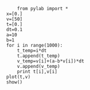         from pylab import *
    x=[0.]
    v=[50]
    t=[0.]
    dt=0.1
    a=10
    b=1
    for i in range(1000):
	    t_temp=i*dt
	    t.append(t_temp)
	    v_temp=v[i]+(a-b*v[i])*dt
	    v.append(v_temp)
	    print t[i],v[i]
    plot(t,v)
    show()
